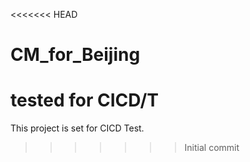 <<<<<<< HEAD
# CM_for_Beijing
tested for CICD/T
=======
This project is set for CICD Test.
>>>>>>> Initial commit
